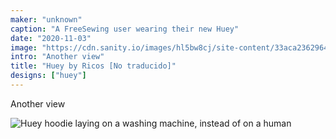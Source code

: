 ```yaml
---
maker: "unknown"
caption: "A FreeSewing user wearing their new Huey"
date: "2020-11-03"
image: "https://cdn.sanity.io/images/hl5bw8cj/site-content/33aca2362964edd5ea4ea2363fefbdc3ce255a68-2000x1857.jpg"
intro: "Another view"
title: "Huey by Ricos [No traducido]"
designs: ["huey"]
---
```


Another view

![Huey hoodie laying on a washing machine, instead of on a human](https://posts.freesewing.org/uploads/ricos_huey_ricos2_d8c625b557.jpg "Huey hoodie laying on a washing machine, instead of on a human")
